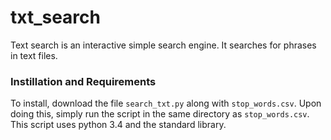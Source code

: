 # txt_search
Text search is an interactive simple search engine. It searches for phrases in text files.

### Instillation and Requirements
To install, download the file <code>search_txt.py</code> along with <code>stop_words.csv</code>. Upon doing this, simply run the script in the same directory as <code>stop_words.csv</code>. This script uses python 3.4 and the standard library.
